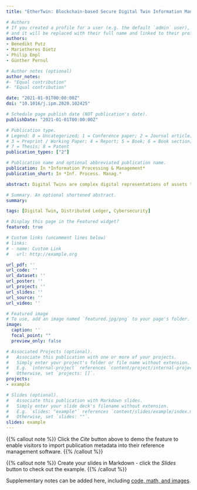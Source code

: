 ```yaml
---
title: "EtherTwin: Blockchain-based Secure Digital Twin Information Management"

# Authors
# If you created a profile for a user (e.g. the default `admin` user), write the username (folder name) here
# and it will be replaced with their full name and linked to their profile.
authors:
- Benedikt Putz
- Marietheres Dietz
- Philip Empl
- Günther Pernul

# Author notes (optional)
author_notes:
#- "Equal contribution"
#- "Equal contribution"

date: "2021-01-01T00:00:00Z"
doi: "10.1016/j.ipm.2020.102425"

# Schedule page publish date (NOT publication's date).
publishDate: "2021-01-01T00:00:00Z"

# Publication type.
# Legend: 0 = Uncategorized; 1 = Conference paper; 2 = Journal article;
# 3 = Preprint / Working Paper; 4 = Report; 5 = Book; 6 = Book section;
# 7 = Thesis; 8 = Patent
publication_types: ["2"]

# Publication name and optional abbreviated publication name.
publication: In *Information Processing & Management*
publication_short: In *Inf. Process. Manag.*

abstract: Digital Twins are complex digital representations of assets that are used by a variety of organizations across the Industry 4.0 value chain. As the digitization of industrial processes advances, Digital Twins will become widespread. As a result, there is a need to develop new secure data sharing models for a complex ecosystem of interacting Digital Twins and lifecycle parties. Decentralized Applications are uniquely suited to address these sharing challenges while ensuring availability, integrity and confidentiality. They rely on distributed ledgers and decentralized databases for data storage and processing, avoiding single points of trust. To tackle the need for decentralized sharing of Digital Twin data, this work proposes an owner-centric decentralized sharing model. A formal access control model addresses integrity and confidentiality aspects based on Digital Twin components and lifecycle requirements. With our prototypical implementation EtherTwin we show how to overcome the numerous implementation challenges associated with fully decentralized data sharing, enabling management of Digital Twin components and their associated information. For validation, the prototype is evaluated based on an industry use case and semi-structured expert interviews.

# Summary. An optional shortened abstract.
summary:

tags: [Digital Twin, Distributed Ledger, Cybersecurity]

# Display this page in the Featured widget?
featured: true

# Custom links (uncomment lines below)
# links:
# - name: Custom Link
#   url: http://example.org

url_pdf: ''
url_code: ''
url_dataset: ''
url_poster: ''
url_project: ''
url_slides: ''
url_source: ''
url_video: ''

# Featured image
# To use, add an image named `featured.jpg/png` to your page's folder.
image:
  caption: ''
  focal_point: ""
  preview_only: false

# Associated Projects (optional).
#   Associate this publication with one or more of your projects.
#   Simply enter your project's folder or file name without extension.
#   E.g. `internal-project` references `content/project/internal-project/index.md`.
#   Otherwise, set `projects: []`.
projects:
- example

# Slides (optional).
#   Associate this publication with Markdown slides.
#   Simply enter your slide deck's filename without extension.
#   E.g. `slides: "example"` references `content/slides/example/index.md`.
#   Otherwise, set `slides: ""`.
slides: example
---
```


{{% callout note %}}
Click the *Cite* button above to demo the feature to enable visitors to import publication metadata into their reference management software.
{{% /callout %}}

{{% callout note %}}
Create your slides in Markdown - click the *Slides* button to check out the example.
{{% /callout %}}

Supplementary notes can be added here, including [code, math, and images](https://wowchemy.com/docs/writing-markdown-latex/).
